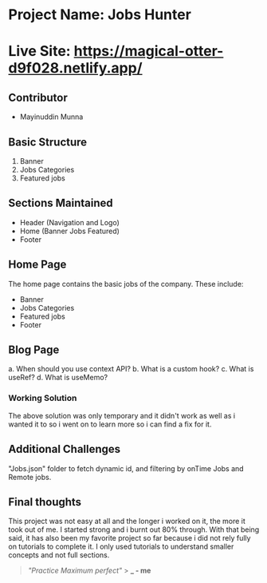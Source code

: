 # Project Name: Jobs Hunter

# Live Site: https://magical-otter-d9f028.netlify.app/

## Contributor

- Mayinuddin Munna

## Basic Structure

1. Banner
2. Jobs Categories
3. Featured jobs

## Sections Maintained

- Header (Navigation and Logo)
- Home (Banner Jobs Featured)
- Footer

## Home Page

The home page contains the basic jobs of the company. These include:

- Banner
- Jobs Categories
- Featured jobs
- Footer

## Blog Page

a. When should you use context API?
b. What is a custom hook?
c. What is useRef?
d. What is useMemo?

### Working Solution

The above solution was only temporary and it didn't work as well as i wanted it to so i went on to learn more so i can find a fix for it.

## Additional Challenges

"Jobs.json" folder to fetch dynamic id, and filtering by onTime Jobs and Remote jobs.

## Final thoughts

This project was not easy at all and the longer i worked on it, the more it took out of me. I started strong and i burnt out 80% through. With that being said, it has also been my favorite project so far because i did not rely fully on tutorials to complete it. I only used tutorials to understand smaller concepts and not full sections.

> _"Practice Maximum perfect"_ > **\_ - me**
